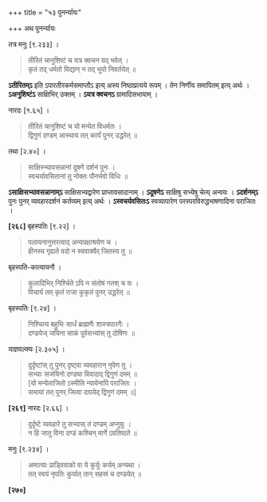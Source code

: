 +++
title = "५३ पुनर्न्यायः"

+++
अथ पुनर्न्यायः

तत्र मनुः [९.२३३] ।

> तीरितं चानुशिष्टं च यत्र क्वचन यद् भवेत् ।  
> कृतं तद् धर्मतो विद्यान् न तद् भूयो निवर्तयेत् ॥

**ऽतीरितम्ऽ** इति ऽपारतीरकर्मसमाप्तौऽ इत्य् अस्य निष्ठाप्रत्यये रूपम् । तेन निर्णीय समापितम् इत्य् अर्थः । **ऽअनुशिष्टंऽ** साक्षिभिर् उक्तम् । **ऽयत्र क्वचनऽ** ग्रामादिसभायाम् ।

नारदः [१.६५] ।

> तीरितं चानुशिष्टं च यो मन्येत विधर्मतः ।  
> द्विगुणं दण्डम् आस्थाय तत् कार्यं पुनर् उद्धरेत् ॥

तथा [२.४०] ।

> साक्षिस्भ्यावसन्नानां दूषणे दर्शनं पुनः ।  
> स्वचर्यावसितानां तु नोक्तः पौनर्भवो विधिः ॥

**ऽसाक्षिसभ्यावसन्नानाम्ऽ** साक्षिसभ्यद्वारेण प्राप्तावसादानाम् । **ऽदूषणेऽ** साक्षिषु सभ्येषु चेत्य् अन्वयः । **ऽदर्शनम्ऽ** पुनः पुनर् व्यवहारदर्शनं कर्तव्यम् इत्य् अर्थः । **ऽस्वचर्यवसितःऽ** स्वव्यापारेण परस्परविरुद्धभाषणादिना पराजितः ।

**[२६८]** बृहस्पतिः [९.२२] ।

> पलायनानुत्तरत्वाद् अन्यपक्षाश्रयेण च ।  
> हीनस्य गृह्यते वदो न स्ववाक्यैर् जितस्य तु ॥

बृहस्पति-कात्यायनौ ।

> कुलादिभिर् निर्श्चिते ऽपि न संतोषं गतश् च यः ।  
> विचार्य तत् कृतं राजा कुकृतं पुनर् उद्धरेत् ॥

बृहस्पतिः [९.२४] ।

> निश्चित्य बहुभिः सार्धं ब्राह्मणैः शास्त्रपारगैः ।  
> दण्डयेज् जयिना साकं पूर्वसभ्यांस् तु दोषिणः ॥

याज्ञवल्क्यः [२.३०५] ।

> दुर्दृष्टांस् तु पुनर् दृष्ट्वा व्यवहारान् नृपेण तु ।  
> सभ्याः सजयिनो दण्ड्या विवादाद् द्विगुणं दमम् ॥  
> [यो मन्येताजितो ऽस्मीति न्यायेनापि पराजितः ।  
> सभायां तत् पुनर् जित्वा दापयेद् द्विगुणं दमम् ॥]

**[२६९]** नारदः [२.६६] ।

> दुर्दृष्टे व्यवहारे तु सभ्यास् तं दण्डम् अप्नुयुः ।  
> न हि जातु विना दण्डं कश्चिन् मार्गे ऽवतिष्ठते ॥

मनुः [९.२३४] ।

> अमात्याः प्राड्विवाको वा ये कुर्युः कर्यम् अन्यथा ।  
> तत् स्वयं नृपतिः कुर्यात् तान् सहस्रं च दण्डयेत् ॥

**[२७०]**
